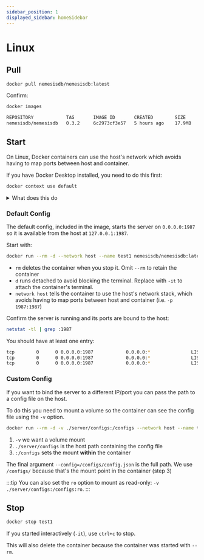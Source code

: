 ```yaml
---
sidebar_position: 1
displayed_sidebar: homeSidebar
---
```


# Linux

## Pull

```bash
docker pull nemesisdb/nemesisdb:latest
```

Confirm:

```bash
docker images
```

```bash
REPOSITORY            TAG       IMAGE ID       CREATED        SIZE
nemesisdb/nemesisdb   0.3.2     6c2973cf3e57   5 hours ago    17.9MB
```

## Start

On Linux, Docker containers can use the host's network which avoids having to map ports between host and container.

If you have Docker Desktop installed, you need to do this first:

```bash
docker context use default
```

<details>
  <summary>What does this do</summary>
  <div>
    <div>
    We need this because Docker Desktop on Linux runs within a VM, so the container will bind to the VM's virtual network rather than the host.
    Running this command tells Docker to use the 'default' context rather than the Docker Desktop, so the container can bind directly to the host's network ports.
    <br/><br/>
    See <a href="https://docs.docker.com/desktop/faqs/linuxfaqs/">here</a> for more.
    </div>
  </div>
</details>



### Default Config
The default config, included in the image, starts the server on `0.0.0.0:1987` so it is available from the host at `127.0.0.1:1987`.

Start with:

```bash
docker run --rm -d --network host --name test1 nemesisdb/nemesisdb:latest
```

- `rm` deletes the container when you stop it. Omit `--rm` to retain the container
- `d` runs detached to avoid blocking the terminal. Replace with `-it` to attach the container's terminal.
- `network host` tells the container to use the host's network stack, which avoids having to map ports between host and container (i.e. `-p 1987:1987`)

Confirm the server is running and its ports are bound to the host:

```bash
netstat -tl | grep :1987
```

You should have at least one entry:
```bash
tcp        0      0 0.0.0.0:1987            0.0.0.0:*               LISTEN     
tcp        0      0 0.0.0.0:1987            0.0.0.0:*               LISTEN     
tcp        0      0 0.0.0.0:1987            0.0.0.0:*               LISTEN 
```


### Custom Config

If you want to bind the server to a different IP/port you can pass the path to a config file on the host.

To do this you need to mount a volume so the container can see the config file using the `-v` option.


```bash
docker run --rm -d -v ./server/configs:/configs --network host --name test1 nemesisdb/nemesisdb:latest --config=/configs/config.json
```

1. `-v` we want a volume mount
2. `./server/configs` is the host path containing the config file
3. `:/configs` sets the mount **within** the container

The final argument `--config=/configs/config.json` is the full path. We use `/configs/` because that's the mount point in the container (step 3)


:::tip
You can also set the `ro` option to mount as read-only: `-v ./server/configs:/configs:ro`.
:::


## Stop

```bash
docker stop test1
```

If you started interactively (`-it`), use `ctrl+c` to stop.

This will also delete the container because the container was started with `--rm`.

<br/>


